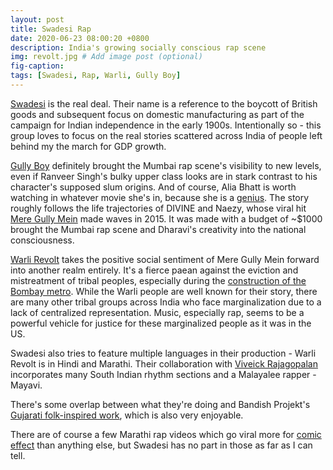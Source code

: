 ```yaml
---
layout: post
title: Swadesi Rap
date: 2020-06-23 08:00:20 +0800
description: India's growing socially conscious rap scene
img: revolt.jpg # Add image post (optional)
fig-caption:
tags: [Swadesi, Rap, Warli, Gully Boy]
---
```


[Swadesi](https://azadirecords.com/artist/swadesi/) is the real deal. Their name is a reference to the boycott of British goods and subsequent focus on domestic manufacturing as part of the campaign for Indian independence in the early 1900s. Intentionally so - this group loves to focus on the real stories scattered across India of people left behind my the march for GDP growth.

[Gully Boy](https://www.youtube.com/watch?v=jFGKJBPFdUA) definitely brought the Mumbai rap scene's visibility to new levels, even if Ranveer Singh's bulky upper class looks are in stark contrast to his character's supposed slum origins. And of course, Alia Bhatt is worth watching in whatever movie she's in, because she is a [genius](https://www.youtube.com/watch?v=pfHxl46KyZM). The story roughly follows the life trajectories of DIVINE and Naezy, whose viral hit [Mere Gully Mein](https://www.youtube.com/watch?v=1bK5dzwhu-I) made waves in 2015. It was made with a budget of ~$1000 brought the Mumbai rap scene and Dharavi's creativity into the national consciousness.

[Warli Revolt](https://www.youtube.com/watch?v=sYADNgIkelY) takes the positive social sentiment of Mere Gully Mein forward into another realm entirely. It's a fierce paean against the eviction and mistreatment of tribal peoples, especially during the [construction of the Bombay metro](https://theprint.in/theprint-essential/why-mumbai-says-aarey-colony-protests-arent-only-about-felling-trees-for-metro-car-depot/292784/). While the Warli people are well known for their story, there are many other tribal groups across India who face marginalization due to a lack of centralized representation. Music, especially rap, seems to be a powerful vehicle for justice for these marginalized people as it was in the US.

Swadesi also tries to feature multiple languages in their production - Warli Revolt is in Hindi and Marathi. Their collaboration with [Viveick Rajagopalan](https://www.youtube.com/watch?v=cw0dI8RZcNM) incorporates many South Indian rhythm sections and a Malayalee rapper - Mayavi.

There's some overlap between what they're doing and Bandish Projekt's [Gujarati folk-inspired work](https://www.youtube.com/watch?v=dsdcDr8BOTw), which is also very enjoyable.

There are of course a few Marathi rap videos which go viral more for [comic effect](youtube.com/watch?v=gHI1Qypkj8E) than anything else, but Swadesi has no part in those as far as I can tell.
